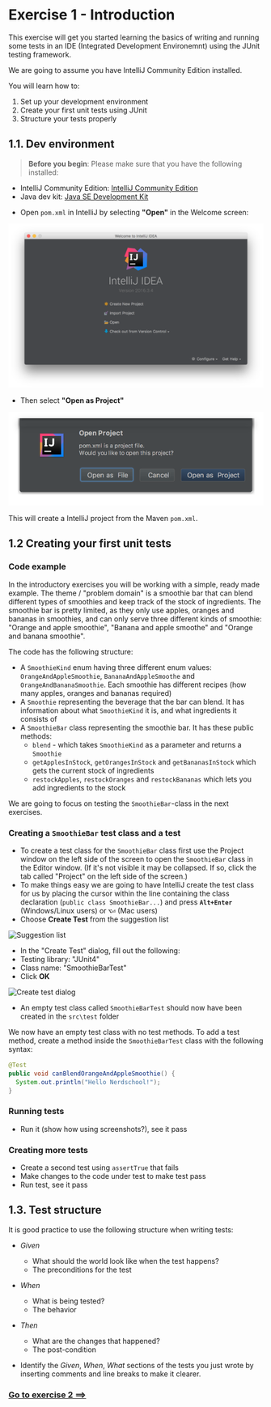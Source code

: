 # Exercise 1 - Introduction

This exercise will get you started learning the basics of writing and running some tests in an IDE (Integrated Development Environemnt) using the JUnit testing framework.

We are going to assume you have IntelliJ Community Edition installed.

You will learn how to:

1. Set up your development environment
2. Create your first unit tests using JUnit
3. Structure your tests properly

## 1.1. Dev environment

> **Before you begin**: Please make sure that you have the following installed:
- IntelliJ Community Edition: [IntelliJ Community Edition](https://www.jetbrains.com/idea/download/)
- Java dev kit: [Java SE Development Kit](http://www.oracle.com/technetwork/java/javase/downloads/jdk8-downloads-2133151.html)


* Open `pom.xml` in IntelliJ by selecting **"Open"** in the Welcome screen:

![](../images/intellij-open.png)

* Then select **"Open as Project"**

![](../images/intellij-open-as-project.png)

This will create a IntelliJ project from the Maven `pom.xml`.

## 1.2 Creating your first unit tests

### Code example
In the introductory exercises you will be working with a simple, ready made example. The theme / "problem domain" is a smoothie bar that can blend different types of smoothies and keep track of the stock of ingredients. The smoothie bar is pretty limited, as they only use apples, oranges and bananas in smoothies, and can only serve three different kinds of smoothie: "Orange and apple smoothie", "Banana and apple smoothe" and "Orange and banana smoothie".

The code has the following structure:

- A `SmoothieKind` enum having three different enum values: `OrangeAndAppleSmoothie`, `BananaAndAppleSmoothe` and `OrangeAndBananaSmoothie`. Each smoothie has different recipes (how many apples, oranges and bananas required)
- A `Smoothie` representing the beverage that the bar can blend. It has information about what `SmoothieKind` it is, and what ingredients it consists of
- A `SmoothieBar` class representing the smoothie bar. It has these public methods:
  - `blend` - which takes `SmoothieKind` as a parameter and returns a `Smoothie`
  - `getApplesInStock`, `getOrangesInStock` and `getBananasInStock` which gets the current stock of ingredients
  - `restockApples`, `restockOranges` and  `restockBananas` which lets you add ingredients to the stock

We are going to focus on testing the `SmoothieBar`-class in the next exercises.

### Creating a `SmoothieBar` test class and a test

- To create a test class for the `SmoothieBar` class first use the Project window on the left side of the screen to open the `SmoothieBar` class in the Editor window. (If it's not visible it may be collapsed. If so, click the tab called "Project" on the left side of the screen.)
- To make things easy we are going to have IntelliJ create the test class for us by placing the cursor within the line containing the class declaration (`public class SmoothieBar...`) and press **`Alt+Enter`** (Windows/Linux users) or **`⌥⏎`** (Mac users)
- Choose **Create Test** from the suggestion list

![Suggestion list](https://www.jetbrains.com/help/img/idea/2016.3/createTest1.png)

- In the "Create Test" dialog, fill out the following:
 - Testing library: "JUnit4"
 - Class name: "SmoothieBarTest"
- Click **OK**

![Create test dialog](https://www.jetbrains.com/help/img/idea/2016.3/createTest2.png)

- An empty test class called `SmoothieBarTest` should now have been created in the `src\test` folder

We now have an empty test class with no test methods. To add a test method, create a method inside the `SmoothieBarTest` class with the following syntax:

```java
@Test
public void canBlendOrangeAndAppleSmoothie() {
  System.out.println("Hello Nerdschool!");
}
```

### Running tests
- Run it (show how using screenshots?), see it pass

### Creating more tests
- Create a second test using `assertTrue` that fails
- Make changes to the code under test to make test pass
- Run test, see it pass

## 1.3. Test structure

It is good practice to use the following structure when writing tests:

- _Given_
  - What should the world look like when the test happens?
  - The preconditions for the test
- _When_
  - What is being tested?
  - The behavior
- _Then_
  - What are the changes that happened?
  - The post-condition


- Identify the _Given_, _When_, _What_ sections of the tests you just wrote by inserting comments and line breaks to make it clearer.

### [Go to exercise 2 ==>](../exercise-2/README.md)
